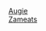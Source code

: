 <html>
<a href="http://hasaugie.scoredabroomballgoal.me">Augie </a> <br/>
<a href="http://haszameats.scoredabroomballgoal.me/">Zameats </a>
</html>
 
